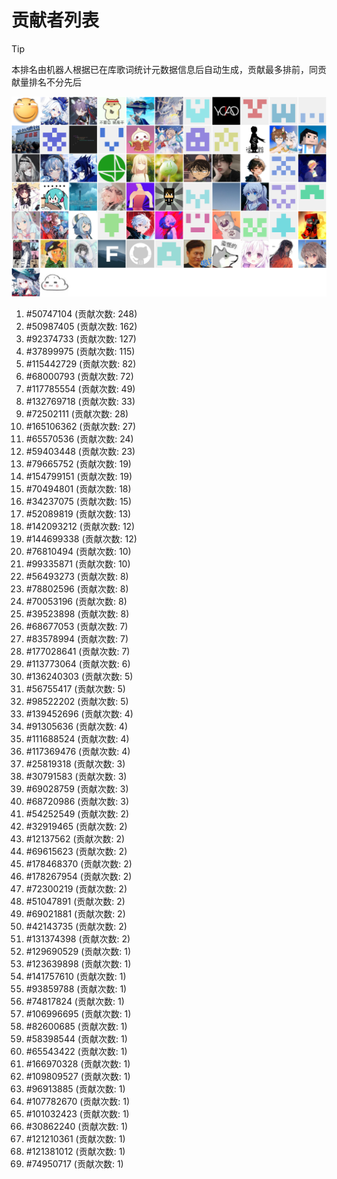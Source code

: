 # 贡献者列表

> [!TIP]
> 本排名由机器人根据已在库歌词统计元数据信息后自动生成，贡献最多排前，同贡献量排名不分先后

![贡献者头像画廊](./CONTRIBUTORS.svg)

1. #50747104 (贡献次数: 248)
2. #50987405 (贡献次数: 162)
3. #92374733 (贡献次数: 127)
4. #37899975 (贡献次数: 115)
5. #115442729 (贡献次数: 82)
6. #68000793 (贡献次数: 72)
7. #117785554 (贡献次数: 49)
8. #132769718 (贡献次数: 33)
9. #72502111 (贡献次数: 28)
10. #165106362 (贡献次数: 27)
11. #65570536 (贡献次数: 24)
12. #59403448 (贡献次数: 23)
13. #79665752 (贡献次数: 19)
14. #154799151 (贡献次数: 19)
15. #70494801 (贡献次数: 18)
16. #34237075 (贡献次数: 15)
17. #52089819 (贡献次数: 13)
18. #142093212 (贡献次数: 12)
19. #144699338 (贡献次数: 12)
20. #76810494 (贡献次数: 10)
21. #99335871 (贡献次数: 10)
22. #56493273 (贡献次数: 8)
23. #78802596 (贡献次数: 8)
24. #70053196 (贡献次数: 8)
25. #39523898 (贡献次数: 8)
26. #68677053 (贡献次数: 7)
27. #83578994 (贡献次数: 7)
28. #177028641 (贡献次数: 7)
29. #113773064 (贡献次数: 6)
30. #136240303 (贡献次数: 5)
31. #56755417 (贡献次数: 5)
32. #98522202 (贡献次数: 5)
33. #139452696 (贡献次数: 4)
34. #91305636 (贡献次数: 4)
35. #111688524 (贡献次数: 4)
36. #117369476 (贡献次数: 4)
37. #25819318 (贡献次数: 3)
38. #30791583 (贡献次数: 3)
39. #69028759 (贡献次数: 3)
40. #68720986 (贡献次数: 3)
41. #54252549 (贡献次数: 2)
42. #32919465 (贡献次数: 2)
43. #12137562 (贡献次数: 2)
44. #69615623 (贡献次数: 2)
45. #178468370 (贡献次数: 2)
46. #178267954 (贡献次数: 2)
47. #72300219 (贡献次数: 2)
48. #51047891 (贡献次数: 2)
49. #69021881 (贡献次数: 2)
50. #42143735 (贡献次数: 2)
51. #131374398 (贡献次数: 2)
52. #129690529 (贡献次数: 1)
53. #123639898 (贡献次数: 1)
54. #141757610 (贡献次数: 1)
55. #93859788 (贡献次数: 1)
56. #74817824 (贡献次数: 1)
57. #106996695 (贡献次数: 1)
58. #82600685 (贡献次数: 1)
59. #58398544 (贡献次数: 1)
60. #65543422 (贡献次数: 1)
61. #166970328 (贡献次数: 1)
62. #109809527 (贡献次数: 1)
63. #96913885 (贡献次数: 1)
64. #107782670 (贡献次数: 1)
65. #101032423 (贡献次数: 1)
66. #30862240 (贡献次数: 1)
67. #121210361 (贡献次数: 1)
68. #121381012 (贡献次数: 1)
69. #74950717 (贡献次数: 1)
